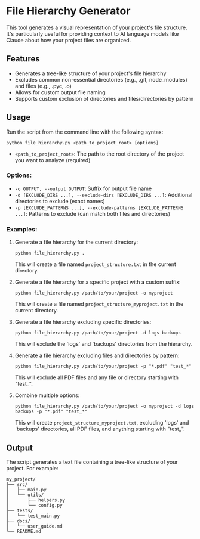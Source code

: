# File Hierarchy Generator

This tool generates a visual representation of your project's file structure. It's particularly useful for providing context to AI language models like Claude about how your project files are organized.

## Features

- Generates a tree-like structure of your project's file hierarchy
- Excludes common non-essential directories (e.g., .git, node_modules) and files (e.g., .pyc, .o)
- Allows for custom output file naming
- Supports custom exclusion of directories and files/directories by pattern

## Usage

Run the script from the command line with the following syntax:

```
python file_hierarchy.py <path_to_project_root> [options]
```

- `<path_to_project_root>`: The path to the root directory of the project you want to analyze (required)

### Options:

- `-o OUTPUT, --output OUTPUT`: Suffix for output file name
- `-d [EXCLUDE_DIRS ...], --exclude-dirs [EXCLUDE_DIRS ...]`: Additional directories to exclude (exact names)
- `-p [EXCLUDE_PATTERNS ...], --exclude-patterns [EXCLUDE_PATTERNS ...]`: Patterns to exclude (can match both files and directories)

### Examples:

1. Generate a file hierarchy for the current directory:
   ```
   python file_hierarchy.py .
   ```
   This will create a file named `project_structure.txt` in the current directory.

2. Generate a file hierarchy for a specific project with a custom suffix:
   ```
   python file_hierarchy.py /path/to/your/project -o myproject
   ```
   This will create a file named `project_structure_myproject.txt` in the current directory.

3. Generate a file hierarchy excluding specific directories:
   ```
   python file_hierarchy.py /path/to/your/project -d logs backups
   ```
   This will exclude the 'logs' and 'backups' directories from the hierarchy.

4. Generate a file hierarchy excluding files and directories by pattern:
   ```
   python file_hierarchy.py /path/to/your/project -p "*.pdf" "test_*"
   ```
   This will exclude all PDF files and any file or directory starting with "test_".

5. Combine multiple options:
   ```
   python file_hierarchy.py /path/to/your/project -o myproject -d logs backups -p "*.pdf" "test_*"
   ```
   This will create `project_structure_myproject.txt`, excluding 'logs' and 'backups' directories, all PDF files, and anything starting with "test_".

## Output

The script generates a text file containing a tree-like structure of your project. For example:

```
my_project/
├── src/
│   ├── main.py
│   └── utils/
│       ├── helpers.py
│       └── config.py
├── tests/
│   └── test_main.py
├── docs/
│   └── user_guide.md
└── README.md
```
